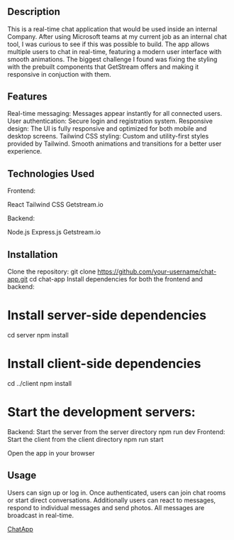 # <ChatApp>

## Description

This is a real-time chat application that would be used inside an internal Company. After using Microsoft teams at my current job as an internal chat tool, I was curious to see if this was possible to build.  The app allows multiple users to chat in real-time, featuring a modern user interface with smooth animations. The biggest challenge I found was fixing the styling with the prebuilt components that GetStream offers and making it responsive in conjuction with them. 

## Features
Real-time messaging: Messages appear instantly for all connected users.
User authentication: Secure login and registration system.
Responsive design: The UI is fully responsive and optimized for both mobile and desktop screens.
Tailwind CSS styling: Custom and utility-first styles provided by Tailwind.
Smooth animations and transitions for a better user experience.

## Technologies Used
Frontend:

React
Tailwind CSS
Getstream.io

Backend:

Node.js
Express.js
Getstream.io

## Installation

Clone the repository:
git clone https://github.com/your-username/chat-app.git
cd chat-app
Install dependencies for both the frontend and backend:

# Install server-side dependencies
cd server
npm install

# Install client-side dependencies
cd ../client
npm install

# Start the development servers:

Backend: Start the server from the server directory
npm run dev
Frontend: Start the client from the client directory
npm run start

Open the app in your browser

## Usage

Users can sign up or log in.
Once authenticated, users can join chat rooms or start direct conversations. Additionally users can react to messages, respond to individual messages and send photos. 
All messages are broadcast in real-time.

[ChatApp](/chatapp.png.png)

